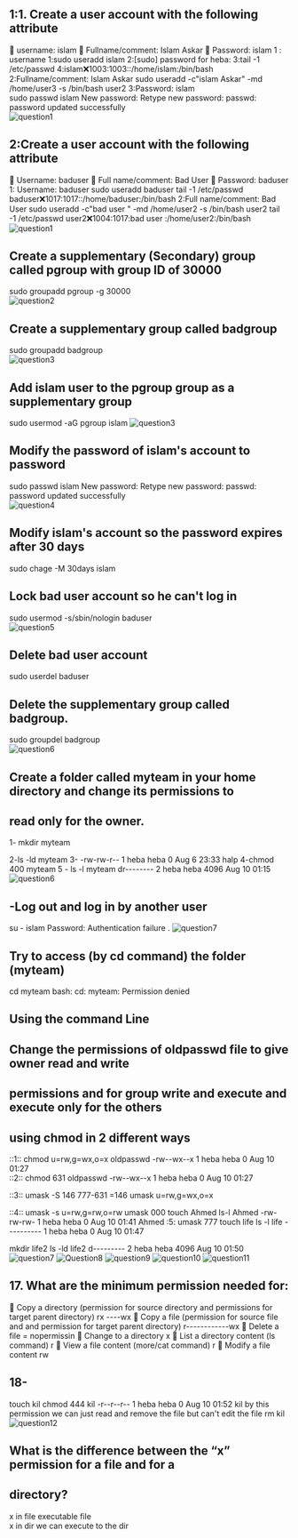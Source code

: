 ## 1:1. Create a user account with the following attribute
 username: islam
 Fullname/comment: Islam Askar
 Password: islam 
 1 : username 
    1:sudo useradd islam
    2:[sudo] password for heba:
    3:tail -1 /etc/passwd
    4:islam:x:1003:1003::/home/islam:/bin/bash   
2:Fullname/comment: Islam Askar
    sudo useradd  -c"islam Askar" -md /home/user3  -s /bin/bash user2
3:Password: islam   
 sudo passwd islam
 New password:
Retype new password:
passwd: password updated successfully  
![question1](https://github.com/heba-eldeabes/Red-Hat-Administration-I/blob/main/images/Screenshot%20from%202025-08-09%2023-20-37.png)
 ##  2:Create a user account with the following attribute
 Username: baduser
 Full name/comment: Bad User
 Password: baduser 
 1: Username: baduser
  sudo useradd baduser
  tail -1 /etc/passwd
  baduser:x:1017:1017::/home/baduser:/bin/bash
 2:Full name/comment: Bad User 
 sudo useradd   -c"bad user " -md /home/user2 -s  /bin/bash user2
tail -1 /etc/passwd
user2:x:1004:1017:bad user :/home/user2:/bin/bash  
![question1](https://github.com/heba-eldeabes/Red-Hat-Administration-I/blob/main/images/Screenshot%20from%202025-08-09%2023-20-37.png)
## Create a supplementary (Secondary) group called pgroup with group ID of 30000 
 sudo groupadd pgroup -g 30000  
 ![question2](https://github.com/heba-eldeabes/Red-Hat-Administration-I/blob/main/images/Screenshot%20from%202025-08-09%2023-23-28.png)
 ## Create a supplementary group called badgroup
 sudo groupadd badgroup   
 ![question3](https://github.com/heba-eldeabes/Red-Hat-Administration-I/blob/main/images/Screenshot%20from%202025-08-09%2023-29-01.png)
 ## Add islam user to the pgroup group as a supplementary group
 sudo usermod -aG pgroup islam 
 ![question3](https://github.com/heba-eldeabes/Red-Hat-Administration-I/blob/main/images/Screenshot%20from%202025-08-09%2023-29-01.png)
 ## Modify the password of islam's account to password
sudo passwd islam 
New password:
Retype new password: 
passwd: password updated successfully  
![question4](https://github.com/heba-eldeabes/Red-Hat-Administration-I/blob/main/images/Screenshot%20from%202025-08-09%2023-29-09.png)
## Modify islam's account so the password expires after 30 days
sudo chage -M 30days islam 
## Lock bad user account so he can't log in
sudo usermod -s/sbin/nologin baduser   
![question5](https://github.com/heba-eldeabes/Red-Hat-Administration-I/blob/main/images/Screenshot%20from%202025-08-10%2001-09-22.png)
## Delete bad user account 
sudo userdel baduser 
## Delete the supplementary group called badgroup.
 sudo groupdel badgroup  
 ![question6](https://github.com/heba-eldeabes/Red-Hat-Administration-I/blob/main/images/Screenshot%20from%202025-08-10%2001-13-28.png)
 ## Create a folder called myteam in your home directory and change its permissions to
 ## read only for the owner. 

 1- mkdir myteam

 2-ls -ld myteam
 3- -rw-rw-r-- 1 heba heba 0 Aug  6 23:33 halp
 4-chmod 400 myteam 
 5 - ls -l myteam
dr-------- 2 heba heba 4096 Aug 10 01:15 
![question6](https://github.com/heba-eldeabes/Red-Hat-Administration-I/blob/main/images/Screenshot%20from%202025-08-10%2001-20-27.png)
## -Log out and log in by another user
su - islam 
Password: 
Authentication failure . 
![question7](https://github.com/heba-eldeabes/Red-Hat-Administration-I/blob/main/images/Screenshot%20from%202025-08-10%2001-22-00.png)
 ## Try to access (by cd command) the folder (myteam) 
cd  myteam 
bash: cd: myteam: Permission denied  
## Using the command Line
##  Change the permissions of oldpasswd file to give owner read and write
## permissions and for group write and execute and execute only for the others
##  using chmod in 2 different ways
::1:: 
chmod u=rw,g=wx,o=x oldpasswd
-rw--wx--x 1 heba heba 0 Aug 10 01:27  
::2::
chmod 631 oldpasswd 
-rw--wx--x 1 heba heba 0 Aug 10 01:27 

::3::
umask -S 146 
777-631 =146 
umask u=rw,g=wx,o=x  

::4::
umask -s u=rw,g=rw,o=rw 
umask 000 
touch Ahmed 
ls-l Ahmed 
-rw-rw-rw- 1 heba heba 0 Aug 10 01:41 Ahmed
 :5:
umask 777
 touch life 
 ls -l life 
 ---------- 1 heba heba 0 Aug 10 01:47
 
 mkdir life2 
 ls -ld life2 
 d--------- 2 heba heba 4096 Aug 10 01:50  
 ![question7](https://github.com/heba-eldeabes/Red-Hat-Administration-I/blob/main/images/Screenshot%20from%202025-08-10%2001-30-52.png)
 ![Question8](https://github.com/heba-eldeabes/Red-Hat-Administration-I/blob/main/images/Screenshot%20from%202025-08-10%2001-36-22.png)
 ![question9](https://github.com/heba-eldeabes/Red-Hat-Administration-I/blob/main/images/Screenshot%20from%202025-08-10%2001-37-18.png)
 ![question10](https://github.com/heba-eldeabes/Red-Hat-Administration-I/blob/main/images/Screenshot%20from%202025-08-10%2001-42-17.png)
 ![question11](https://github.com/heba-eldeabes/Red-Hat-Administration-I/blob/main/images/Screenshot%20from%202025-08-10%2001-47-31.png)
 ## 17. What are the minimum permission needed for:
 Copy a directory (permission for source directory and permissions for target
parent directory)  rx ----wx
 Copy a file (permission for source file and and permission for target parent
directory) r------------wx
 Delete a file = nopermissin
 Change to a directory x
 List a directory content (ls command) r
 View a file content (more/cat command) r
 Modify a file content  rw
 ## 18- 
 touch kil 
 chmod 444 kil 
 -r--r--r-- 1 heba heba 0 Aug 10 01:52 kil
 by this permission we can just read and remove the file but can't edit the file 
 rm kil 
 ![question12](https://github.com/heba-eldeabes/Red-Hat-Administration-I/blob/main/images/Screenshot%20from%202025-08-10%2001-57-00.png)
 ## What is the difference between the “x” permission for a file and for a
 ## directory?
x in file  executable file  
x in dir we can execute to the dir    